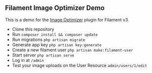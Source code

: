 ## Filament Image Optimizer Demo

This is a demo for the [Image Optimizer](https://github.com/joshembling/image-optimizer) plugin for Filament v3.

- Clone this repository 
- Run `composer install && composer update`
- Run migrations `php artisan migrate`
- Generate app key `php artisan key:generate`
- Create a new filament user `php artisan make:filament-user`
- Start server `php artisan serve`
- Log in at `/admin`
- Test your image uploads on the User Resource `admin/users/1/edit`

